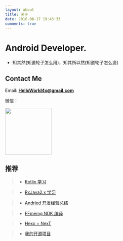 ```yaml
---
layout: about
title: 关于
date: 2016-08-17 19:43:33
comments: true
---
```



# Android Developer.

- 知其然(知道轮子怎么用)，知其所以然(知道轮子怎么造)

## Contact Me

Email:  **HelloWorld4x@gmail.com**

微信：

<img width=150 src='https://ooo.0o0.ooo/2017/06/30/5955cf4389ab6.jpg'/>


## 推荐

> - [Kotlin 学习](../tags/Kotlin/)

> - [RxJava2.x 学习](../tags/RxJava2-x/)

> - [Andriod 开发经验总结](../tags/AndroidTips/)

> - [FFmemg NDK 编译](../tags/FFmpeg/)

> - [Hexo + NexT](../tags/Hexo/)

> - [我的开源项目](../tags/Contribute/)




